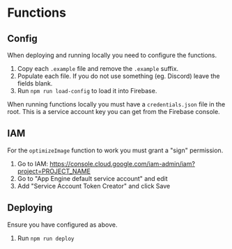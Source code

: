 # Functions

## Config

When deploying and running locally you need to configure the functions.

1. Copy each `.example` file and remove the `.example` suffix.
2. Populate each file. If you do not use something (eg. Discord) leave the fields blank.
3. Run `npm run load-config` to load it into Firebase.

When running functions locally you must have a `credentials.json` file in the root. This is a service account key you can get from the Firebase console.

## IAM

For the `optimizeImage` function to work you must grant a "sign" permission.

1. Go to IAM: https://console.cloud.google.com/iam-admin/iam?project=PROJECT_NAME
2. Go to "App Engine default service account" and edit
3. Add "Service Account Token Creator" and click Save

## Deploying

Ensure you have configured as above.

1. Run `npm run deploy`
